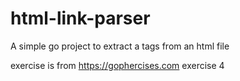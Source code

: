 # html-link-parser
A simple go project to extract a tags from an html file

exercise is from https://gophercises.com exercise 4
